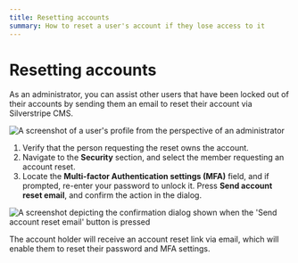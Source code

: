 ```yaml
---
title: Resetting accounts
summary: How to reset a user's account if they lose access to it
---
```


# Resetting accounts

As an administrator, you can assist other users that have been locked out of
their accounts by sending them an email to reset their account via Silverstripe CMS.

![A screenshot of a user's profile from the perspective of an administrator](../_images/02-02-1-account-reset.png)

1. Verify that the person requesting the reset owns the account.
2. Navigate to the **Security** section, and select the member requesting an
   account reset.
3. Locate the **Multi-factor Authentication settings (MFA)** field, and if
   prompted, re-enter your password to unlock it. Press
   **Send account reset email**, and confirm the action in the dialog.

![A screenshot depicting the confirmation dialog shown when the 'Send account reset email' button is pressed](../_images/02-02-2-account-reset-confirmation.png)

The account holder will receive an account reset link via email, which will
enable them to reset their password and MFA settings.
